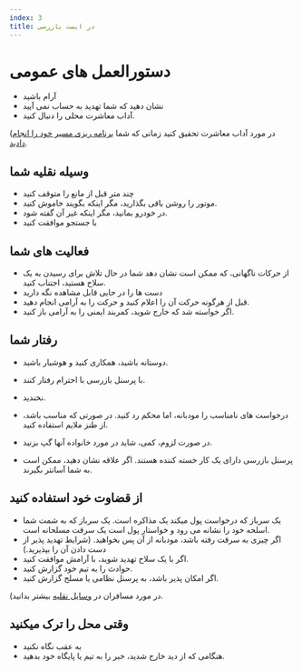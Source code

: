 ```yaml
---
index: 3
title: در ایست بازرسی
---
```

# دستورالعمل های عمومی

*   آرام باشید
*   نشان دهید که شما تهدید به حساب نمی آیید
*   آداب معاشرت محلی را دنبال کنید.

(در مورد آداب معاشرت تحقیق کنید زمانی که شما [برنامه ریزی مسیر خود را انجام دادید](umbrella://travel/vehicles).

## وسیله نقلیه شما

*   چند متر قبل از مانع را متوقف کنید
*   موتور را روشن باقی بگذارید، مگر اینکه بگویند خاموش کنید.
*   در خودرو بمانید، مگر اینکه غیر آن گفته شود.
*   با جستجو موافقت کنید

## فعالیت های شما

*   از حرکات ناگهانی، که ممکن است نشان دهد شما در حال تلاش برای رسیدن به یک سلاح هستید، اجتناب کنید.
*   دست ها را در حایی قابل مشاهده نگه دارید
*   قبل از هرگونه حرکت آن را اعلام کنید و حرکت را به آرامی انجام دهید.
*   اگر خواسته شد که خارج شوید، کمربند ایمنی را به آرامی باز کنید.

## رفتار شما

*   دوستانه باشید، همکاری کنید و هوشیار باشید.
*   با پرسنل بازرسی با احترام رفتار کنند.
*   نخندید.
*   درخواست های نامناسب را مودبانه، اما محکم رد کنید. در صورتی که مناسب باشد، از طنز ملایم استفاده کنید.
*   در صورت لزوم، کمی، شاید در مورد خانواده آنها گپ بزنید.

* پرسنل بازرسی دارای یک کار خسته کننده هستند. اگر علاقه نشان دهید، ممکن است به شما آسانتر بگیرند.

## از قضاوت خود استفاده کنید

*   یک سرباز که درخواست پول میکند یک مذاکره است. یک سرباز که به شمت شما اسلحه خود را نشانه می رود و خواستار پول است یک سرقت مسلحانه است.
*   اگر چیزی به سرقت رفته باشد، مودبانه از آن پس بخواهید. (شرایط تهدید پذیر از دست دادن آن را بپذیرید.)
*   اگر با یک سلاح تهدید شوید، با آرامش موافقت کنید.
*   حوادث را به تیم خود گزارش کنید.
*   اگر امکان پذیر باشد، به پرسنل نظامی یا مسلح گزارش کنید.

(در مورد مسافران در [وسایل نقلیه](umbrella://travel/vehicles) بیشتر بدانید.

## وقتی محل را ترک میکنید

*   به عقب نگاه نکنید
*   هنگامی که از دید خارج شدید، خبر را به تیم یا پایگاه خود بدهید.